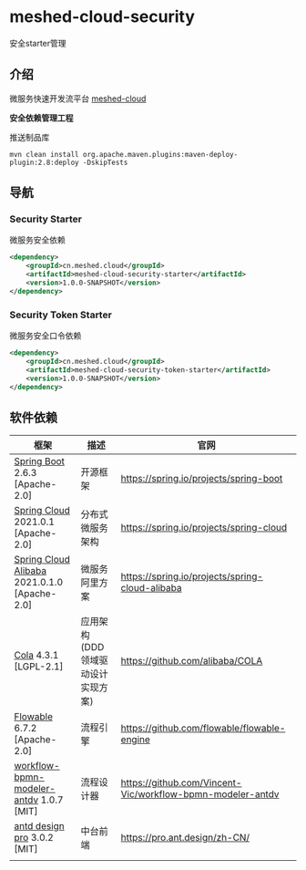 # meshed-cloud-security

安全starter管理

## 介绍
微服务快速开发流平台 [meshed-cloud](cloud.meshed.cn) 

**安全依赖管理工程**

推送制品库
```shell
mvn clean install org.apache.maven.plugins:maven-deploy-plugin:2.8:deploy -DskipTests
```

## 导航

### Security Starter
微服务安全依赖

```xml
<dependency>
    <groupId>cn.meshed.cloud</groupId>
    <artifactId>meshed-cloud-security-starter</artifactId>
    <version>1.0.0-SNAPSHOT</version>
</dependency>
```

### Security Token Starter

微服务安全口令依赖

```xml
<dependency>
    <groupId>cn.meshed.cloud</groupId>
    <artifactId>meshed-cloud-security-token-starter</artifactId>
    <version>1.0.0-SNAPSHOT</version>
</dependency>
```

## 软件依赖

| 框架                                                                                                    | 描述                             | 官网                                                             |
|-------------------------------------------------------------------------------------------------------|--------------------------------|----------------------------------------------------------------|
| [Spring Boot](https://spring.io/projects/spring-boot) 2.6.3 [Apache-2.0]                              | 开源框架                           | https://spring.io/projects/spring-boot                         |
| [Spring Cloud](https://spring.io/projects/spring-cloud) 2021.0.1 [Apache-2.0]                         | 分布式微服务架构                       | https://spring.io/projects/spring-cloud                        |
| [Spring Cloud Alibaba](https://spring.io/projects/spring-cloud-alibaba) 2021.0.1.0 [Apache-2.0]       | 微服务阿里方案                        | https://spring.io/projects/spring-cloud-alibaba                |
| [Cola](https://github.com/alibaba/COLA) 4.3.1 [LGPL-2.1]                                              | 应用架构 (DDD 领域驱动设计实现方案)          | https://github.com/alibaba/COLA                                |
| [Flowable](https://github.com/flowable/flowable-engine) 6.7.2 [Apache-2.0]                            | 流程引擎                           | https://github.com/flowable/flowable-engine                    |
| [workflow-bpmn-modeler-antdv](https://github.com/Vincent-Vic/workflow-bpmn-modeler-antdv) 1.0.7 [MIT] | 流程设计器                          | https://github.com/Vincent-Vic/workflow-bpmn-modeler-antdv     |
| [antd design pro](https://pro.ant.design/zh-CN/) 3.0.2 [MIT]                                          | 中台前端                           | https://pro.ant.design/zh-CN/                                  |
|                                                                                                       |                                |                                                                |






